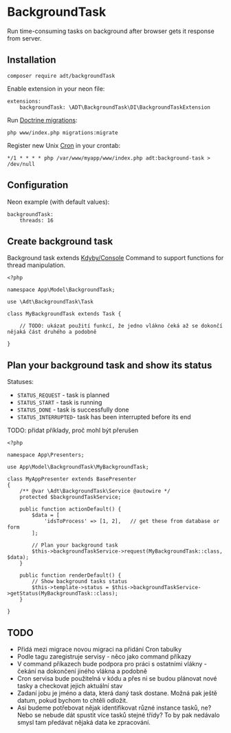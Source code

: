  BackgroundTask
===========

Run time-consuming tasks on background after browser gets it response from server.

Installation
------------

````
composer require adt/backgroundTask
````

Enable extension in your neon file:
````
extensions:
    backgroundTask: \ADT\BackgroundTask\DI\BackgroundTaskExtension
````

Run [Doctrine migrations](https://github.com/Zenify/DoctrineMigrations):
```
php www/index.php migrations:migrate
```

Register new Unix [Cron](https://en.wikipedia.org/wiki/Cron) in your crontab:
````
*/1 * * * * php /var/www/myapp/www/index.php adt:background-task > /dev/null
````

Configuration
---------

Neon example (with default values):
```
backgroundTask:
    threads: 16
```

Create background task
----------

Background task extends [Kdyby/Console](https://github.com/Kdyby/Console) Command to support functions for thread manipulation.

```
<?php

namespace App\Model\BackgroundTask;

use \Adt\BackgroundTask\Task

class MyBackgroundTask extends Task {

    // TODO: ukázat použití funkcí, že jedno vlákno čeká až se dokončí nějaká část druhého a podobně

}
```

Plan your background task and show its status
------

Statuses:
- `STATUS_REQUEST` - task is planned
- `STATUS_START` - task is running
- `STATUS_DONE` - task is successfully done
- `STATUS_INTERRUPTED`- task has been interrupted before its end

TODO: přidat příklady, proč mohl být přerušen

```
<?php

namespace App\Presenters;

use App\Model\BackgroundTask\MyBackgroundTask;

class MyAppPresenter extends BasePresenter
{
	/** @var \Adt\BackgroundTask\Service @autowire */
	protected $backgroundTaskService;
	
	public function actionDefault() {
	    $data = [
	        'idsToProcess' => [1, 2],   // get these from database or form
	    ];
	    
	    // Plan your background task
	    $this->backgroundTaskService->request(MyBackgroundTask::class, $data);
	}
	
	public function renderDefault() {
	    // Show background tasks status
	    $this->template->status = $this->backgroundTaskService->getStatus(MyBackgroundTask::class);
	}
	
}

```

TODO
---------

- Přidá mezi migrace novou migraci na přidání Cron tabulky
- Podle tagu zaregistruje servisy - něco jako command příkazy
- V command příkazech bude podpora pro práci s ostatními vlákny - čekání na dokončení jiného vlákna a podobně
- Cron servisa bude použitelná v kódu a přes ni se budou plánovat nové tasky a checkovat jejich aktuální stav
- Zadaní jobu je jméno a data, která daný task dostane. Možná pak ještě datum, pokud bychom to chtěli odložit.
- Asi budeme potřebovat nějak identifikovat různé instance tasků, ne? Nebo se nebude dát spustit více tasků stejné třídy? To by pak nedávalo smysl tam předávat nějaká data ke zpracování.

